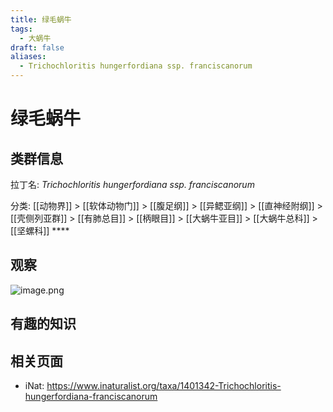 ```yaml
---
title: 绿毛蜗牛
tags:
  - 大蜗牛
draft: false
aliases:
  - Trichochloritis hungerfordiana ssp. franciscanorum
---
```

# 绿毛蜗牛

## 类群信息

拉丁名: *Trichochloritis hungerfordiana ssp. franciscanorum*

分类: [[动物界]] > [[软体动物门]] > [[腹足纲]] > [[异鳃亚纲]] > [[直神经附纲]] > [[壳侧列亚群]] > [[有肺总目]] > [[柄眼目]] > [[大蜗牛亚目]] > [[大蜗牛总科]] > [[坚螺科]] ****

## 观察

![image.png](https://gotcha-picgo-bed.oss-cn-beijing.aliyuncs.com/20231230231825.png)


## 有趣的知识

## 相关页面

* iNat:  https://www.inaturalist.org/taxa/1401342-Trichochloritis-hungerfordiana-franciscanorum